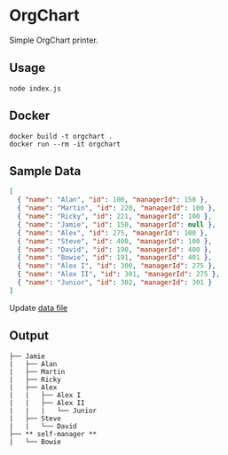 # OrgChart

Simple OrgChart printer.

## Usage

```
node index.js
```

## Docker

```
docker build -t orgchart .
docker run --rm -it orgchart
```
## Sample Data

```json
[
  { "name": "Alan", "id": 100, "managerId": 150 },
  { "name": "Martin", "id": 220, "managerId": 100 },
  { "name": "Ricky", "id": 221, "managerId": 100 },
  { "name": "Jamie", "id": 150, "managerId": null },
  { "name": "Alex", "id": 275, "managerId": 100 },
  { "name": "Steve", "id": 400, "managerId": 100 },
  { "name": "David", "id": 190, "managerId": 400 },
  { "name": "Bowie", "id": 191, "managerId": 401 },
  { "name": "Alex I", "id": 300, "managerId": 275 },
  { "name": "Alex II", "id": 301, "managerId": 275 },
  { "name": "Junior", "id": 302, "managerId": 301 }
]
```
Update [data file](data/employees.json)

## Output

```
├── Jamie
|   ├── Alan
|   ├── Martin
|   ├── Ricky
|   ├── Alex
|   |   ├── Alex I
|   |   ├── Alex II
|   |   |   └── Junior
|   ├── Steve
|   |   └── David
├── ** self-manager **
|   └── Bowie
```